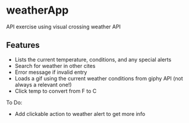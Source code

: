 # weatherApp

API exercise using visual crossing weather API

## Features

- Lists the current temperature, conditions, and any special alerts
- Search for weather in other cites
- Error message if invalid entry
- Loads a gif using the current weather conditions from giphy API (not always a relevant one!)
- Click temp to convert from F to C

To Do:

- Add clickable action to weather alert to get more info
